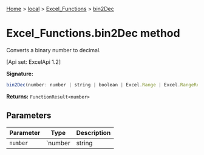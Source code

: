 [Home](./index) &gt; [local](local.md) &gt; [Excel\_Functions](local.excel_functions.md) &gt; [bin2Dec](local.excel_functions.bin2dec.md)

# Excel\_Functions.bin2Dec method

Converts a binary number to decimal. 

 \[Api set: ExcelApi 1.2\]

**Signature:**
```javascript
bin2Dec(number: number | string | boolean | Excel.Range | Excel.RangeReference | Excel.FunctionResult<any>): FunctionResult<number>;
```
**Returns:** `FunctionResult<number>`

## Parameters

|  Parameter | Type | Description |
|  --- | --- | --- |
|  `number` | `number | string | boolean | Excel.Range | Excel.RangeReference | Excel.FunctionResult<any>` |  |

